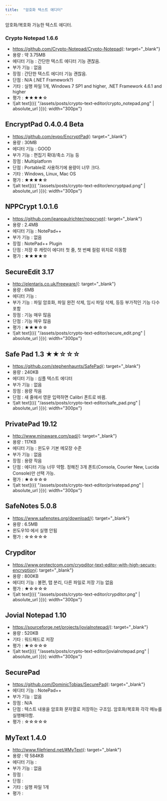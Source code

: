 ```yaml
---
title:  "암호화 텍스트 에디터"
---
```


암호화/복호화 가능한 텍스트 에디터.


### Crypto Notepad 1.6.6
- <https://github.com/Crypto-Notepad/Crypto-Notepad>{: target="_blank"}
- 용량 : 약 3.75MB
- 에디터 기능 : 간단한 텍스트 에디터 기능 괜찮음.
- 부가 기능 : 없음
- 장점 : 간단한 텍스트 에디터 기능 괜찮음.
- 단점 : N/A (.NET Framework?)
- 기타 : 실행 파일 1개, Windows 7 SP1 and higher, .NET Framework 4.6.1 and higher
- 평가 : ★★★★☆
- ![alt text]({{ "/assets/posts/crypto-text-editor/crypto_notepad.png" | absolute_url }}){: width="300px"}


## EncryptPad 0.4.0.4 Beta
- <https://github.com/evpo/EncryptPad>{: target="_blank"}
- 용량 : 30MB
- 에디터 기능 : GOOD
- 부가 기능 : 편집기 확대/축소 기능 등
- 장점 : Multiplatform
- 단점 : Portable로 사용하기에 용량이 너무 크다.
- 기타 : Windows, Linux, Mac OS
- 평가 : ★★★★☆
- ![alt text]({{ "/assets/posts/crypto-text-editor/encryptpad.png" | absolute_url }}){: width="300px"}


## NPPCrypt 1.0.1.6
- <https://github.com/jeanpaulrichter/nppcrypt>{: target="_blank"}
- 용량 : 2.4MB
- 에디터 기능 : NotePad++
- 부가 기능 : 없음
- 장점 : NotePad++ Plugin
- 단점 : 저장 후 캐럿이 에디터 첫 줄, 첫 번째 컬럼 위치로 이동함
- 평가 : ★★★★☆

## SecureEdit 3.17
- <http://elentaris.co.uk/freeware/>{: target="_blank"}
- 용량 : 6MB
- 에디터 기능 : 
- 부가 기능 : 파일 암호화, 파일 완전 삭제, 임시 파일 삭제, 등등 부가적인 기능 다수 포함
- 장점 : 기능 매우 많음
- 단점 : 기능 매우 많음
- 평가 : ★★★☆☆
- ![alt text]({{ "/assets/posts/crypto-text-editor/secure_edit.png" | absolute_url }}){: width="300px"}


## Safe Pad 1.3 ★★☆☆☆
- <https://github.com/stephenhaunts/SafePad>{: target="_blank"}
- 용량 : 240KB
- 에디터 기능 : 심플 텍스트 에디터
- 부가 기능 : 없음
- 장점 : 용량 작음
- 단점 : 새 줄에서 영문 입력하면 Calibri 폰트로 바뀜.
- ![alt text]({{ "/assets/posts/crypto-text-editor/safe_pad.png" | absolute_url }}){: width="300px"}


## PrivatePad 19.12
- <http://www.minaware.com/pad/>{: target="_blank"}
- 용량 : 117KB
- 에디터 기능 : 윈도우 기본 메모장 수준
- 부가 기능 : 없음
- 장점 : 용량 작음
- 단점 : 에디터 기능 너무 약함. 정해진 3개 폰트(Consola, Courier New, Lucida Console)만 선택 가능.
- 평가 : ★☆☆☆☆
- ![alt text]({{ "/assets/posts/crypto-text-editor/privatepad.png" | absolute_url }}){: width="300px"}


## SafeNotes 5.0.8
- <https://www.safenotes.org/download/>{: target="_blank"}
- 용량 : 6.5MB
- 윈도우10 에서 실행 안됨
- 평가 : ☆☆☆☆☆

## Crypditor
- <https://www.protectcom.com/crypditor-text-editor-with-high-secure-encryption>{: target="_blank"}
- 용량 : 800KB
- 에디터 기능 : 불편, 탭 분리, 다른 파일로 저장 기능 없음
- 평가 : ★☆☆☆☆
- ![alt text]({{ "/assets/posts/crypto-text-editor/crypditor.png" | absolute_url }}){: width="300px"}


## Jovial Notepad 1.10
- <https://sourceforge.net/projects/jovialnotepad/>{: target="_blank"}
- 용량 : 520KB
- 기타 : 워드패드로 저장
- 평가 : ★☆☆☆☆
- ![alt text]({{ "/assets/posts/crypto-text-editor/jovialnotepad.png" | absolute_url }}){: width="300px"}


## SecurePad
- <https://github.com/DominicTobias/SecurePad>{: target="_blank"}
- 에디터 기능 : NotePad++
- 부가 기능 : 없음
- 장점 : N/A
- 단점 : 텍스트 내용을 암호화 문자열로 저장하는 구조임. 암호화/복호화 각각 메뉴를 실행해야함.
- 평가 : ☆☆☆☆☆


## MyText 1.4.0
- <http://www.filefriend.net/#MyText>{: target="_blank"}
- 용량 : 약 584KB
- 에디터 기능 : 
- 부가 기능 : 없음
- 장점 : 
- 단점 : 
- 기타 : 실행 파일 1개
- 평가 : 
